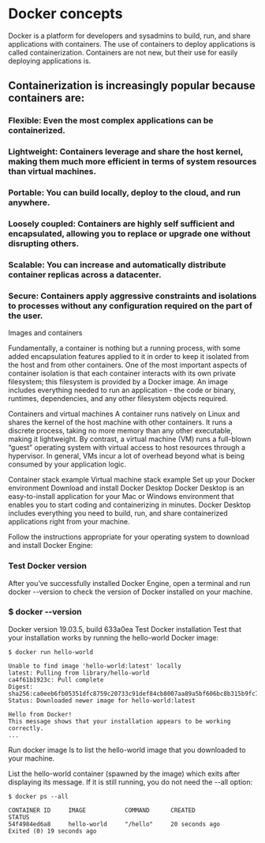 # Docker concepts
Docker is a platform for developers and sysadmins to build, run, and share applications with containers. The use of containers to deploy applications is called containerization.
Containers are not new, but their use for easily deploying applications is.

## Containerization is increasingly popular because containers are:
### Flexible: Even the most complex applications can be containerized.
### Lightweight: Containers leverage and share the host kernel, making them much more efficient in terms of system resources than virtual machines.
### Portable: You can build locally, deploy to the cloud, and run anywhere.
### Loosely coupled: Containers are highly self sufficient and encapsulated, allowing you to replace or upgrade one without disrupting others.
### Scalable: You can increase and automatically distribute container replicas across a datacenter.
### Secure: Containers apply aggressive constraints and isolations to processes without any configuration required on the part of the user.
Images and containers

Fundamentally, a container is nothing but a running process, with some added encapsulation features applied to it in order to keep it isolated from the host and from other containers. One of the most important aspects of container isolation is that each container interacts with its own private filesystem; this filesystem is provided by a Docker image. An image includes everything needed to run an application - the code or binary, runtimes, dependencies, and any other filesystem objects required.

Containers and virtual machines
A container runs natively on Linux and shares the kernel of the host machine with other containers. It runs a discrete process, taking no more memory than any other executable, making it lightweight.
By contrast, a virtual machine (VM) runs a full-blown “guest” operating system with virtual access to host resources through a hypervisor. In general, VMs incur a lot of overhead beyond what is being consumed by your application logic.

Container stack example	Virtual machine stack example
Set up your Docker environment
Download and install Docker Desktop
Docker Desktop is an easy-to-install application for your Mac or Windows environment that enables you to start coding and containerizing in minutes. Docker Desktop includes everything you need to build, run, and share containerized applications right from your machine.

Follow the instructions appropriate for your operating system to download and install Docker Engine:

### Test Docker version
After you’ve successfully installed Docker Engine, open a terminal and run docker --version to check the version of Docker installed on your machine.

### $ docker --version
Docker version 19.03.5, build 633a0ea
Test Docker installation
Test that your installation works by running the hello-world Docker image:

    $ docker run hello-world

    Unable to find image 'hello-world:latest' locally
    latest: Pulling from library/hello-world
    ca4f61b1923c: Pull complete
    Digest: sha256:ca0eeb6fb05351dfc8759c20733c91def84cb8007aa89a5bf606bc8b315b9fc7
    Status: Downloaded newer image for hello-world:latest

    Hello from Docker!
    This message shows that your installation appears to be working correctly.
    ...
Run docker image ls to list the hello-world image that you downloaded to your machine.

List the hello-world container (spawned by the image) which exits after displaying its message. If it is still running, you do not need the --all option:

    $ docker ps --all

    CONTAINER ID     IMAGE           COMMAND      CREATED            STATUS
    54f4984ed6a8     hello-world     "/hello"     20 seconds ago     Exited (0) 19 seconds ago
